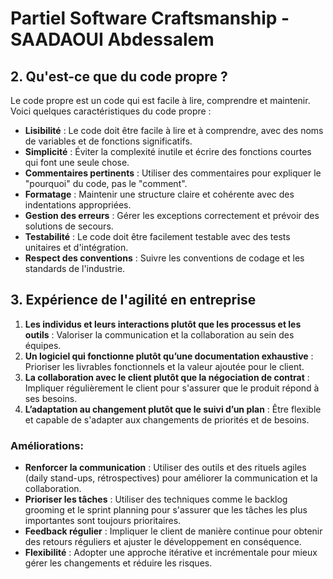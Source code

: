 # Partiel Software Craftsmanship - SAADAOUI Abdessalem


## 2. Qu'est-ce que du code propre ?

Le code propre est un code qui est facile à lire, comprendre et maintenir. Voici quelques caractéristiques du code propre :
- **Lisibilité** : Le code doit être facile à lire et à comprendre, avec des noms de variables et de fonctions significatifs.
- **Simplicité** : Éviter la complexité inutile et écrire des fonctions courtes qui font une seule chose.
- **Commentaires pertinents** : Utiliser des commentaires pour expliquer le "pourquoi" du code, pas le "comment".
- **Formatage** : Maintenir une structure claire et cohérente avec des indentations appropriées.
- **Gestion des erreurs** : Gérer les exceptions correctement et prévoir des solutions de secours.
- **Testabilité** : Le code doit être facilement testable avec des tests unitaires et d'intégration.
- **Respect des conventions** : Suivre les conventions de codage et les standards de l'industrie.

## 3. Expérience de l'agilité en entreprise

1. **Les individus et leurs interactions plutôt que les processus et les outils** : Valoriser la communication et la collaboration au sein des équipes.
2. **Un logiciel qui fonctionne plutôt qu’une documentation exhaustive** : Prioriser les livrables fonctionnels et la valeur ajoutée pour le client.
3. **La collaboration avec le client plutôt que la négociation de contrat** : Impliquer régulièrement le client pour s'assurer que le produit répond à ses besoins.
4. **L’adaptation au changement plutôt que le suivi d’un plan** : Être flexible et capable de s'adapter aux changements de priorités et de besoins.

### Améliorations:

- **Renforcer la communication** : Utiliser des outils et des rituels agiles (daily stand-ups, rétrospectives) pour améliorer la communication et la collaboration.
- **Prioriser les tâches** : Utiliser des techniques comme le backlog grooming et le sprint planning pour s'assurer que les tâches les plus importantes sont toujours prioritaires.
- **Feedback régulier** : Impliquer le client de manière continue pour obtenir des retours réguliers et ajuster le développement en conséquence.
- **Flexibilité** : Adopter une approche itérative et incrémentale pour mieux gérer les changements et réduire les risques.
